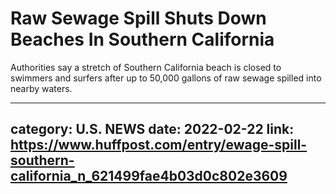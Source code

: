 # Raw Sewage Spill Shuts Down Beaches In Southern California

Authorities say a stretch of Southern California beach is closed to swimmers and surfers after up to 50,000 gallons of raw sewage spilled into nearby waters.

---
category: U.S. NEWS
date: 2022-02-22
link: https://www.huffpost.com/entry/ewage-spill-southern-california_n_621499fae4b03d0c802e3609
---
